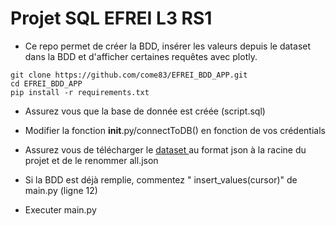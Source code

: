 # Projet SQL EFREI L3 RS1

* Ce repo permet de créer la BDD, insérer les valeurs depuis le dataset dans la BDD et d'afficher certaines requêtes avec plotly. 

```
git clone https://github.com/come83/EFREI_BDD_APP.git
cd EFREI_BDD_APP
pip install -r requirements.txt
```

* Assurez vous que la base de donnée est créée (script.sql)
* Modifier la fonction __init__.py/connectToDB() en fonction de vos crédentials 
* Assurez vous de télécharger le <a href="https://www.data.gouv.fr/en/datasets/apprentissage-effectifs-detailles-2008-2009/"> dataset </a> au format json à la racine du projet et de le renommer all.json

* Si la BDD est déjà remplie, commentez " insert_values(cursor)" de main.py (ligne 12)

* Executer main.py 

